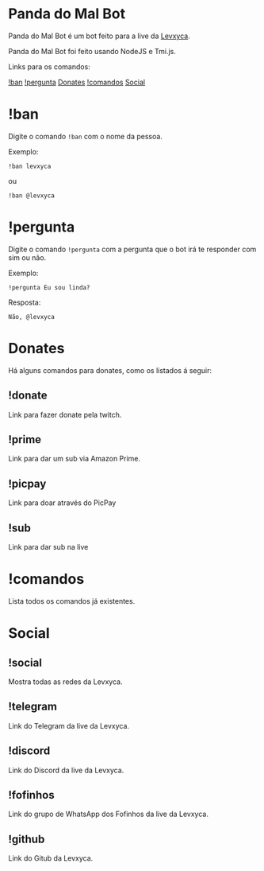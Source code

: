 # Panda do Mal Bot

Panda do Mal Bot é um bot feito para a live da [Levxyca](https://twitch.tv/levxyca).

Panda do Mal Bot foi feito usando NodeJS e Tmi.js.

Links para os comandos:

[!ban](#!ban)
[!pergunta](#!pergunta)
[Donates](#donates)
[!comandos](#!comandos)
[Social](#social)

# !ban

Digite o comando `!ban` com  o nome da pessoa.

Exemplo:

`!ban levxyca`

ou

`!ban @levxyca`

# !pergunta

Digite o comando `!pergunta` com a pergunta que o bot irá te responder com sim ou não.

Exemplo:

`!pergunta Eu sou linda?`

Resposta:

`Não, @levxyca`

# Donates

Há alguns comandos para donates, como os listados á seguir:

## !donate

Link para fazer donate pela twitch.

## !prime

Link para dar um sub via Amazon Prime.

## !picpay

Link para doar através do PicPay

## !sub

Link para dar sub na live

# !comandos

Lista todos os comandos já existentes.

# Social

## !social

Mostra todas as redes da Levxyca.

## !telegram

Link do Telegram da live da Levxyca.

## !discord

Link do Discord da live da Levxyca.

## !fofinhos

Link do grupo de WhatsApp dos Fofinhos da live da Levxyca.

## !github

Link do Gitub da Levxyca.
